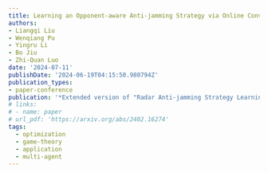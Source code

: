 ```yaml
---
title: Learning an Opponent-aware Anti-jamming Strategy via Online Convex Optimization
authors:
- Liangqi Liu
- Wenqiang Pu
- Yingru Li
- Bo Jiu
- Zhi-Quan Luo
date: '2024-07-11'
publishDate: '2024-06-19T04:15:50.980794Z'
publication_types:
- paper-conference
publication: '*Extended version of "Radar Anti-jamming Strategy Learning via Domain-knowledge Enhanced Online Convex Optimization"*'
# links:
# - name: paper
# url_pdf: 'https://arxiv.org/abs/2402.16274'
tags:
  - optimization
  - game-theory
  - application
  - multi-agent
---
```

